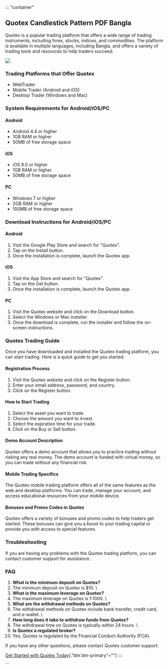 ::: \"container\"
## Quotex Candlestick Pattern PDF Bangla

Quotex is a popular trading platform that offers a wide range of trading
instruments, including forex, stocks, indices, and commodities. The
platform is available in multiple languages, including Bangla, and
offers a variety of trading tools and resources to help traders succeed.

[![](https://static.quotex.io/files/4_en/300_250.jpg)](https://traff.sbs/brokerqxlid)

### Trading Platforms that Offer Quotex

-   WebTrader
-   Mobile Trader (Android and iOS)
-   Desktop Trader (Windows and Mac)

### System Requirements for Android/iOS/PC

#### Android

-   Android 4.4 or higher
-   1GB RAM or higher
-   50MB of free storage space

#### iOS

-   iOS 9.0 or higher
-   1GB RAM or higher
-   50MB of free storage space

#### PC

-   Windows 7 or higher
-   2GB RAM or higher
-   100MB of free storage space

### Download Instructions for Android/iOS/PC

#### Android

1.  Visit the Google Play Store and search for "Quotex".
2.  Tap on the Install button.
3.  Once the installation is complete, launch the Quotex app.

#### iOS

1.  Visit the App Store and search for "Quotex".
2.  Tap on the Get button.
3.  Once the installation is complete, launch the Quotex app.

#### PC

1.  Visit the Quotex website and click on the Download button.
2.  Select the Windows or Mac installer.
3.  Once the download is complete, run the installer and follow the
    on-screen instructions.

### Quotex Trading Guide

Once you have downloaded and installed the Quotex trading platform, you
can start trading. Here is a quick guide to get you started:

#### Registration Process

1.  Visit the Quotex website and click on the Register button.
2.  Enter your email address, password, and country.
3.  Click on the Register button.

#### How to Start Trading

1.  Select the asset you want to trade.
2.  Choose the amount you want to invest.
3.  Select the expiration time for your trade.
4.  Click on the Buy or Sell button.

#### Demo Account Description

Quotex offers a demo account that allows you to practice trading without
risking any real money. The demo account is funded with virtual money,
so you can trade without any financial risk.

#### Mobile Trading Specifics

The Quotex mobile trading platform offers all of the same features as
the web and desktop platforms. You can trade, manage your account, and
access educational resources from your mobile device.

#### Bonuses and Promo Codes in Quotex

Quotex offers a variety of bonuses and promo codes to help traders get
started. These bonuses can give you a boost to your trading capital or
provide you with access to special features.

### Troubleshooting

If you are having any problems with the Quotex trading platform, you can
contact customer support for assistance.

### FAQ

1.  **What is the minimum deposit on Quotex?**
2.  The minimum deposit on Quotex is \$10.
    \
3.  **What is the maximum leverage on Quotex?**
4.  The maximum leverage on Quotex is 1:1000.
    \
5.  **What are the withdrawal methods on Quotex?**
6.  The withdrawal methods on Quotex include bank transfer, credit card,
    and e-wallet.
    \
7.  **How long does it take to withdraw funds from Quotex?**
8.  The withdrawal time on Quotex is typically within 24 hours.
    \
9.  **Is Quotex a regulated broker?**
10. Yes, Quotex is regulated by the Financial Conduct Authority (FCA).

If you have any other questions, please contact Quotex customer support.

[Get Started with Quotex
Today](\%22https://traff.sbs/brokerqxlid\%22){."btn
btn-primary"=""}
:::

\`\`\`

